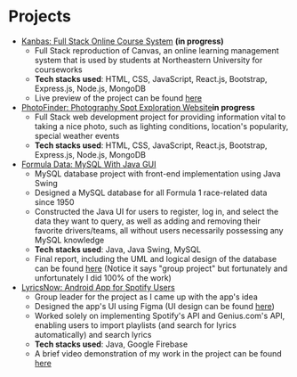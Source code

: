 # Projects
- [Kanbas: Full Stack Online Course System](https://github.com/Jerrybaoyilei/kanbas-react-web-app) **(in progress)**
  - Full Stack reproduction of Canvas, an online learning management system that is used by students at Northeastern University for courseworks
  - **Tech stacks used**: HTML, CSS, JavaScript, React.js, Bootstrap, Express.js, Node.js, MongoDB
  - Live preview of the project can be found [here](https://vermillion-basbousa-8fc6fb.netlify.app)
- [PhotoFinder: Photography Spot Exploration Website](https://github.com/Jerrybaoyilei/PhotoFinder/)**in progress**
  - Full Stack web development project for providing information vital to taking a nice photo, such as lighting conditions, location's popularity, special weather events
  - **Tech stacks used**: HTML, CSS, JavaScript, React.js, Bootstrap, Express.js, Node.js, MongoDB
- [Formula Data: MySQL With Java GUI](https://github.com/Jerrybaoyilei/formula1)
  - MySQL database project with front-end implementation using Java Swing
  - Designed a MySQL database for all Formula 1 race-related data since 1950
  - Constructed the Java UI for users to register, log in, and select the data they want to query, as well as adding and removing their favorite drivers/teams, all without users necessarily possessing any MySQL knowledge
  - **Tech stacks used**: Java, Java Swing, MySQL
  - Final report, including the UML and logical design of the database can be found [here](https://github.com/Jerrybaoyilei/formula1/blob/master/CS%205200%20final%20project%20report.pdf) (Notice it says "group project" but fortunately and unfortunately I did 100% of the work)
- [LyricsNow: Android App for Spotify Users](https://github.com/zeng2w/NUCS5520Sp_MusicLyicsApp)
  - Group leader for the project as I came up with the app's idea
  - Designed the app's UI using Figma (UI design can be found [here](https://www.figma.com/file/jBgjjeeMVG45J8G4mZ25kA/LyricsNow?type=design&node-id=0%3A1&t=dulEfhIG3smjolJg-1))
  - Worked solely on implementing Spotify's API and Genius.com's API, enabling users to import playlists (and search for lyrics automatically) and search lyrics
  - **Tech stacks used**: Java, Google Firebase
  - A brief video demonstration of my work in the project can be found [here](https://youtu.be/kulE7RR2NaU)
